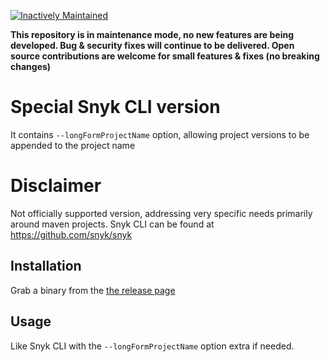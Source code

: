 [![Inactively Maintained](https://img.shields.io/badge/Maintenance%20Level-Inactively%20Maintained-yellowgreen.svg)](https://gist.github.com/cheerfulstoic/d107229326a01ff0f333a1d3476e068d)


**This repository is in maintenance mode, no new features are being developed. Bug & security fixes will continue to be delivered. Open source contributions are welcome for small features & fixes (no breaking changes)**

# Special Snyk CLI version
It contains `--longFormProjectName` option, allowing project versions to be appended to the project name

# Disclaimer
Not officially supported version, addressing very specific needs primarily around maven projects.
Snyk CLI can be found at https://github.com/snyk/snyk

## Installation
Grab a binary from the [the release page](https://github.com/snyk-tech-services/snyk-cli-with-longformprojectname/releases)

## Usage
Like Snyk CLI with the `--longFormProjectName` option extra if needed.

